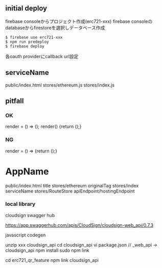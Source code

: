 
## initial deploy

firebase consoleからプロジェクト作成(erc721-xxx)
firebase consoleのdatabaseからfirestoreを選択しデータベース作成
```
$ firebase use erc721-xxx
$ npm run predeploy
$ firebase deploy
```

各oauth providerにcallback url設定

## serviceName

public/index.html
stores/ethereum.js
stores/index.js


## pitfall

### OK
render = () => ();
render() {return ();}

### NG
render = () => {return ();}

# AppName

public/index.html title
stores/ethereum originalTag
stores/index serviceName
stores/RouteStore apiEndpoint/hostingEndpoint

### local library

cloudsign swagger hub

https://app.swaggerhub.com/apis/CloudSign/cloudsign-web_api/0.7.3

javascript codegen

unzip xxx cloudsign_api
cd cloudsign_api
vi package.json // _web_api -> cloudsign_api
npm install
sudo npm link

cd erc721_qr_feature
npm link cloudsign_api

